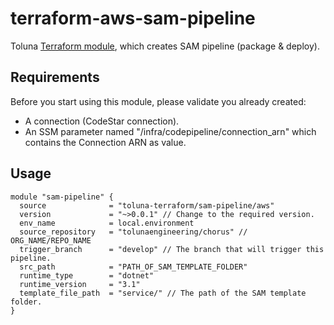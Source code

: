 # terraform-aws-sam-pipeline
Toluna [Terraform module](https://registry.terraform.io/modules/toluna-terraform/code-pipeline/aws/latest), which creates SAM pipeline (package & deploy).

## Requirements
Before you start using this module, please validate you already created:
- A connection (CodeStar connection).
- An SSM parameter named "/infra/codepipeline/connection_arn" which contains the Connection ARN as value.

## Usage
```
module "sam-pipeline" {
  source              = "toluna-terraform/sam-pipeline/aws"
  version             = "~>0.0.1" // Change to the required version.
  env_name            = local.environment
  source_repository   = "tolunaengineering/chorus" // ORG_NAME/REPO_NAME
  trigger_branch      = "develop" // The branch that will trigger this pipeline.
  src_path            = "PATH_OF_SAM_TEMPLATE_FOLDER"
  runtime_type        = "dotnet"
  runtime_version     = "3.1"
  template_file_path  = "service/" // The path of the SAM template folder.
}
```

